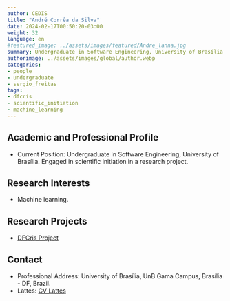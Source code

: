 ```yaml
---
author: CEDIS
title: "André Corrêa da Silva"
date: 2024-02-17T00:50:20-03:00
weight: 32
language: en
#featured_image: ../assets/images/featured/Andre_lanna.jpg
summary: Undergraduate in Software Engineering, University of Brasília
authorimage: ../assets/images/global/author.webp
categories: 
- people
- undergraduate
- sergio_freitas
tags: 
- dfcris
- scientific_initiation
- machine_learning
---
```

## Academic and Professional Profile
- Current Position: Undergraduate in Software Engineering, University of Brasília. Engaged in scientific initiation in a research project.

## Research Interests
- Machine learning.

## Research Projects
- [DFCris Project](/en/projects/dfcris/)

## Contact
- Professional Address: University of Brasília, UnB Gama Campus, Brasília - DF, Brazil.
- Lattes: [CV Lattes](http://lattes.cnpq.br/7541182802224042)